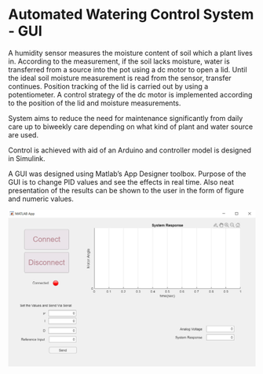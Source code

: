 # Automated Watering Control System - GUI

A humidity sensor measures the moisture content of soil which a plant lives in.
According to the measurement, if the soil lacks moisture, water is
transferred from a source into the pot using a dc motor to open a lid.
Until the ideal soil moisture measurement is read from the
sensor, transfer continues. Position tracking of the lid is carried out by using a potentiometer.
A control strategy of the dc motor is implemented according to the position of the lid and moisture measurements.

System aims to reduce the need for maintenance significantly from daily care up to biweekly
care depending on what kind of plant and water source are used.

Control is achieved with aid of an Arduino and controller model is designed in Simulink.

A GUI was designed using Matlab’s App Designer toolbox. Purpose of the GUI is to
change PID values and see the effects in real time. Also neat presentation of the results can
be shown to the user in the form of figure and numeric values.

<img src="./simulink-model/gui.png" width="600">



